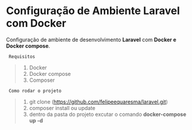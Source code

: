 # Configuração de Ambiente Laravel com Docker
  Configuração de ambiente de desenvolvimento **Laravel** com **Docker e Docker compose**.
 
```
 Requisitos
```
> 1. Docker
> 2. Docker compose
> 3. Composer
```
 Como rodar o projeto
```
> 1. git clone (https://github.com/felipeequaresma/laravel.git)
> 2. composer install ou update
> 3. dentro da pasta do projeto excutar o comando **docker-compose up -d**

